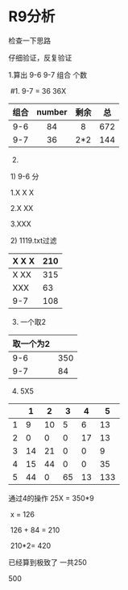# R9分析

检查一下思路

仔细验证，反复验证



1.算出  9-6  9-7 组合 个数

​	#1.      9-7  =  36  36X

| 组合 | number | 剩余 |  总  |
| :--: | :----: | :--: | :--: |
| 9-6  |   84   |  8   | 672  |
| 9-7  |   36   | 2*2  | 144  |

2.

​	1) 9-6 分 

​		1.X   X   X

​		2.X   XX

​		3.XXX

​	2) 1119.txt过滤

| X  X   X | 210  |
| -------- | ---- |
| X   XX   | 315  |
| XXX      | 63   |
| 9-7      | 108  |

3. 一个取2

| 取一个为2 |      |
| --------- | ---- |
| 9-6       | 350  |
| 9-7       | 84   |

4. 5X5

|      | 1    | 2    | 3    | 4    | 5    |
| ---- | ---- | ---- | ---- | ---- | ---- |
| 1    | 9    | 10   | 5    | 6    | 13   |
| 2    | 0    | 0    | 0    | 17   | 13   |
| 3    | 14   | 21   | 0    | 0    | 9    |
| 4    | 15   | 44   | 0    | 0    | 35   |
| 5    | 44   | 0    | 65   | 13   | 133  |

通过4的操作  25X = 350*9 

​	x = 126

​	126 + 84 = 210     

​	210*2= 420

已经算到极致了 一共250

500

